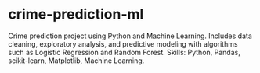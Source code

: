 # crime-prediction-ml
Crime prediction project using Python and Machine Learning. Includes data cleaning, exploratory analysis, and predictive modeling with algorithms such as Logistic Regression and Random Forest. Skills: Python, Pandas, scikit-learn, Matplotlib, Machine Learning.
